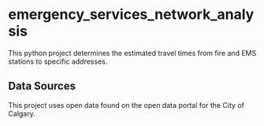 # emergency_services_network_analysis
This python project determines the estimated travel times from fire and EMS stations to specific addresses.
## Data Sources
This project uses open data found on the open data portal for the City of Calgary.
##
